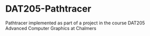 # DAT205-Pathtracer
Pathtracer implemented as part of a project in the course DAT205 Advanced Computer Graphics at Chalmers

